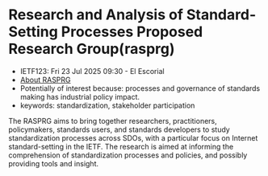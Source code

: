 # Research and Analysis of Standard-Setting Processes Proposed Research Group(rasprg)
* <IETFschedule>IETF123: Fri 23 Jul 2025 09:30 - El Escorial</IETFschedule>
* [About RASPRG](https://datatracker.ietf.org/group/rasprg/about/)
* Potentially of interest because:  processes and governance of standards making has industrial policy impact.
* keywords: standardization, stakeholder participation

The RASPRG aims to bring together researchers, practitioners, policymakers, standards users, and standards developers to study standardization processes across SDOs, with a particular focus on Internet standard-setting in the IETF. The research is aimed at informing the comprehension of standardization processes and policies, and possibly providing tools and insight.
